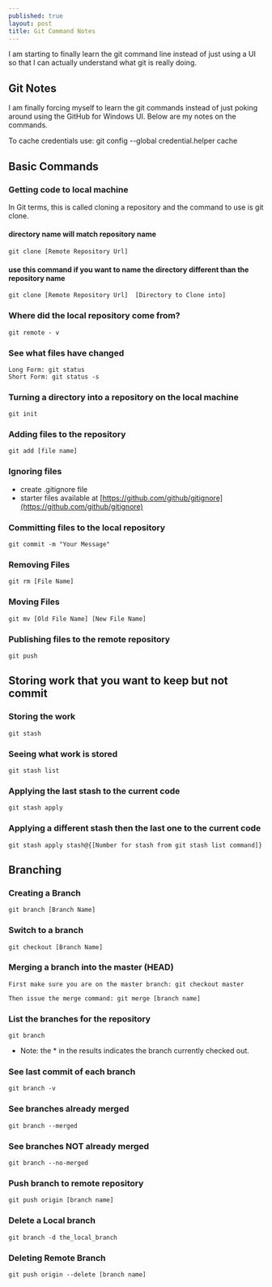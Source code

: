 ```yaml
---
published: true
layout: post
title: Git Command Notes
---
```


I am starting to finally learn the git command line instead of just using a UI so that I can actually understand what git is really doing.

## Git Notes

I am finally forcing myself to learn the git commands instead of just poking around using the GitHub for Windows UI.  Below are my notes on the commands.

To cache credentials use:  git config --global credential.helper cache
## Basic Commands

### Getting code to local machine

In Git terms, this is called cloning a repository and the command to use is git clone.  

#### directory name will match repository name

	git clone [Remote Repository Url]  
    
#### use this command if you want to name the directory different than the repository name

	git clone [Remote Repository Url]  [Directory to Clone into]
    
### Where did the local repository come from?


	git remote - v

### See what files have changed


	Long Form: git status  
	Short Form: git status -s


### Turning a directory into a repository on the local machine

	git init
    
### Adding files to the repository

	git add [file name]

### Ignoring files

- create .gitignore file 
- starter files available at [https://github.com/github/gitignore](https://github.com/github/gitignore)

  
### Committing files to the local repository

	git commit -m "Your Message"
  
### Removing Files
  
	git rm [File Name]
  
### Moving Files
  
	git mv [Old File Name] [New File Name]
  
### Publishing files to the remote repository
  
	git push
  
## Storing work that you want to keep but not commit
  
### Storing the work
  
	git stash
  
### Seeing what work is stored
	
	git stash list
  
### Applying the last stash to the current code

	git stash apply
  
### Applying a different stash then the last one to the current code
	
	git stash apply stash@{[Number for stash from git stash list command]}
  
## Branching
  
### Creating a Branch
  
  	git branch [Branch Name]
  
### Switch to a branch
  
  	git checkout [Branch Name]
  
### Merging a branch into the master (HEAD)
  
  	First make sure you are on the master branch: git checkout master
  
  	Then issue the merge command: git merge [branch name]
  
### List the branches for the repository
  
  	git branch
  
  - Note: the * in the results indicates the branch currently checked out. 
  
  
### See last commit of each branch
  
  	git branch -v 
  
### See branches already merged
  
  	git branch --merged
  
### See branches NOT already merged
  
  	git branch --no-merged
  
### Push branch to remote repository
	git push origin [branch name]
  
### Delete a Local branch
	git branch -d the_local_branch
### Deleting Remote Branch
	git push origin --delete [branch name]
